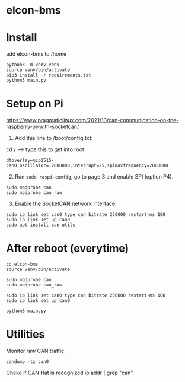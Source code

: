 # elcon-bms

# Install

add elcon-bms to /home

```
python3 -m venv venv
source venv/bin/activate
pip3 install -r requirements.txt
python3 main.py
```

# Setup on Pi

https://www.pragmaticlinux.com/2021/10/can-communication-on-the-raspberry-pi-with-socketcan/

1. Add this line to /boot/config.txt:

cd /    --> type this to get into root

```
dtoverlay=mcp2515-can0,oscillator=12000000,interrupt=25,spimaxfrequency=2000000
```

2. Run `sudo raspi-config`, go to page 3 and enable SPI (option P4).

```
sudo modprobe can
sudo modprobe can_raw
```

3. Enable the SocketCAN network interface:
```
sudo ip link set can0 type can bitrate 250000 restart-ms 100
sudo ip link set up can0
sudo apt install can-utils
```

# After reboot (everytime)

```
cd elcon-bms
source venv/bin/activate

sudo modprobe can
sudo modprobe can_raw

sudo ip link set can0 type can bitrate 250000 restart-ms 100
sudo ip link set up can0

python3 main.py
```

# Utilities 

Monitor raw CAN traffic:

```
candump -tz can0
```

Chekc if CAN Hat is recognized
ip addr | grep "can"